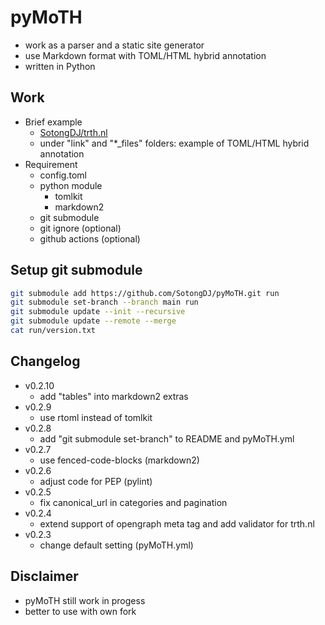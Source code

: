 # pyMoTH

- work as a parser and a static site generator 
- use Markdown format with TOML/HTML hybrid annotation
- written in Python

## Work

- Brief example
  - [SotongDJ/trth.nl](https://github.com/SotongDJ/trth.nl)
  - under "link" and "*_files" folders: example of TOML/HTML hybrid annotation
- Requirement
  - config.toml
  - python module
    - tomlkit
    - markdown2
  - git submodule
  - git ignore (optional)
  - github actions (optional)

## Setup git submodule

``` bash
git submodule add https://github.com/SotongDJ/pyMoTH.git run
git submodule set-branch --branch main run
git submodule update --init --recursive
git submodule update --remote --merge
cat run/version.txt
```

## Changelog

- v0.2.10
  - add "tables" into markdown2 extras
- v0.2.9
  - use rtoml instead of tomlkit
- v0.2.8
  - add "git submodule set-branch" to README and pyMoTH.yml
- v0.2.7
  - use fenced-code-blocks (markdown2)
- v0.2.6
  - adjust code for PEP (pylint)
- v0.2.5
  - fix canonical_url in categories and pagination
- v0.2.4
  - extend support of opengraph meta tag and add validator for trth.nl
- v0.2.3
  - change default setting (pyMoTH.yml)

## Disclaimer

- pyMoTH still work in progess
- better to use with own fork
